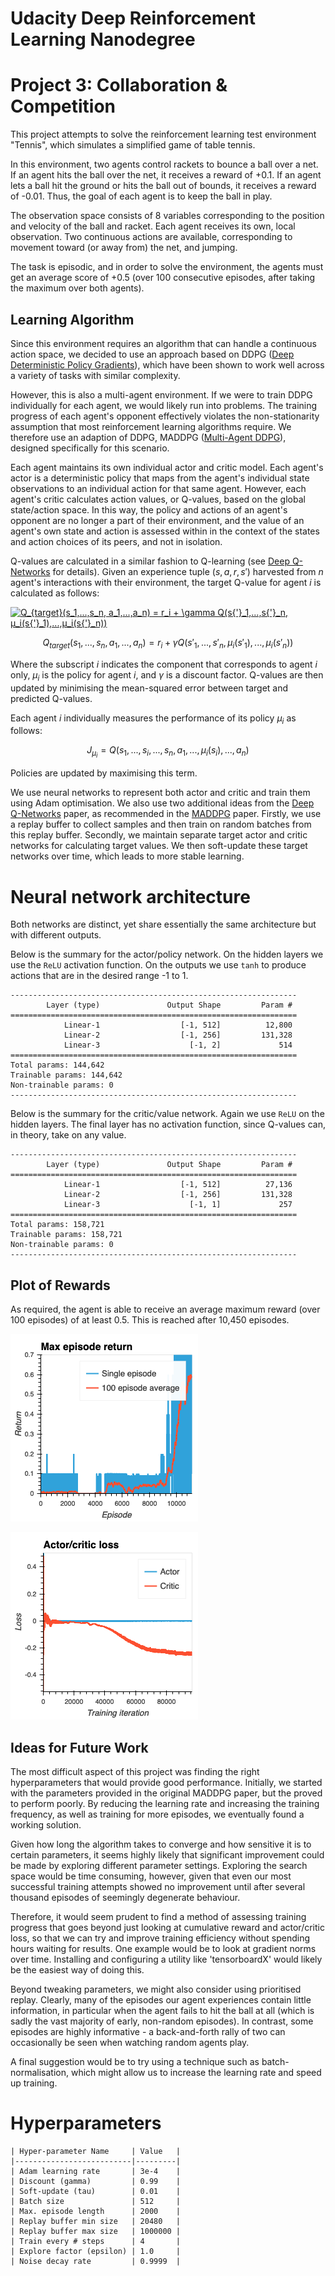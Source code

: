 # Udacity Deep Reinforcement Learning Nanodegree
# Project 3: Collaboration & Competition

This project attempts to solve the reinforcement learning test environment "Tennis", which simulates a simplified game of table tennis.

In this environment, two agents control rackets to bounce a ball over a net. If an agent hits the ball over the net, it receives a reward of +0.1. If an agent lets a ball hit the ground or hits the ball out of bounds, it receives a reward of -0.01. Thus, the goal of each agent is to keep the ball in play.

The observation space consists of 8 variables corresponding to the position and velocity of the ball and racket. Each agent receives its own, local observation. Two continuous actions are available, corresponding to movement toward (or away from) the net, and jumping.

The task is episodic, and in order to solve the environment, the agents must get an average score of +0.5 (over 100 consecutive episodes, after taking the maximum over both agents).


## Learning Algorithm

Since this environment requires an algorithm that can handle a continuous action space, we decided to use an approach based on DDPG ([Deep Deterministic Policy Gradients](https://arxiv.org/pdf/1509.02971.pdf)), which have been shown to work well across a variety of tasks with similar complexity.

However, this is also a multi-agent environment. If we were to train DDPG individually for each agent, we would likely run into problems. The training progress of each agent's opponent effectively violates the non-stationarity assumption that most reinforcement learning algorithms require. We therefore use an adaption of DDPG, MADDPG ([Multi-Agent DDPG](https://arxiv.org/pdf/1706.02275.pdf)), designed specifically for this scenario.

Each agent maintains its own individual actor and critic model. Each agent's actor is a deterministic policy that maps from the agent's individual state observations to an individual action for that same agent. However, each agent's critic calculates action values, or Q-values, based on the global state/action space. In this way, the policy and actions of an agent's opponent are no longer a part of their environment, and the value of an agent's own state and action is assessed within in the context of the states and action choices of its peers, and not in isolation.

Q-values are calculated in a similar fashion to Q-learning (see [Deep Q-Networks](https://storage.googleapis.com/deepmind-media/dqn/DQNNaturePaper.pdf) for details). Given an experience tuple $(s, a, r, s')$ harvested from $n$ agent's interactions with their environment, the target Q-value for agent $i$ is calculated as follows:

<a href="https://www.codecogs.com/eqnedit.php?latex=Q_{target}(s_1,...,s_n,&space;a_1,...,a_n)&space;=&space;r_i&space;&plus;&space;\gamma&space;Q(s{'}_1,...,s{'}_n,&space;μ_i(s{'}_1),...,μ_i(s{'}_n))" target="_blank"><img src="https://latex.codecogs.com/gif.latex?Q_{target}(s_1,...,s_n,&space;a_1,...,a_n)&space;=&space;r_i&space;&plus;&space;\gamma&space;Q(s{'}_1,...,s{'}_n,&space;μ_i(s{'}_1),...,μ_i(s{'}_n))" title="Q_{target}(s_1,...,s_n, a_1,...,a_n) = r_i + \gamma Q(s{'}_1,...,s{'}_n, μ_i(s{'}_1),...,μ_i(s{'}_n))" /></a>

$$
Q_{target}(s_1,...,s_n, a_1,...,a_n) = r_i + \gamma Q(s{'}_1,...,s{'}_n, μ_i(s{'}_1),...,μ_i(s{'}_n))
$$

Where the subscript $i$ indicates the component that corresponds to agent $i$ only, $μ_i$ is the policy for agent $i$, and $\gamma$ is a discount factor. Q-values are then updated by minimising the mean-squared error between target and predicted Q-values.

Each agent $i$ individually measures the performance of its policy $μ_i$ as follows:

$$
J_{μ_i} = Q(s_1,...,s_i,...,s_n, a_1,...,μ_i(s_i),...,a_n)
$$

Policies are updated by maximising this term.

We use neural networks to represent both actor and critic and train them using Adam optimisation. We also use two additional ideas from the [Deep Q-Networks](https://storage.googleapis.com/deepmind-media/dqn/DQNNaturePaper.pdf) paper, as recommended in the [MADDPG](https://arxiv.org/pdf/1706.02275.pdf) paper. Firstly, we use a replay buffer to collect samples and then train on random batches from this replay buffer. Secondly, we maintain separate target actor and critic networks for calculating target values. We then soft-update these target networks over time, which leads to more stable learning.


# Neural network architecture

Both networks are distinct, yet share essentially the same architecture but with different outputs.

Below is the summary for the actor/policy network. On the hidden layers we use the `ReLU` activation function. On the outputs we use `tanh` to produce actions that are in the desired range -1 to 1.

    ----------------------------------------------------------------
            Layer (type)               Output Shape         Param #
    ================================================================
                Linear-1                  [-1, 512]          12,800
                Linear-2                  [-1, 256]         131,328
                Linear-3                    [-1, 2]             514
    ================================================================
    Total params: 144,642
    Trainable params: 144,642
    Non-trainable params: 0
    ----------------------------------------------------------------

Below is the summary for the critic/value network. Again we use `ReLU` on the hidden layers. The final layer has no activation function, since Q-values can, in theory, take on any value.

    ----------------------------------------------------------------
            Layer (type)               Output Shape         Param #
    ================================================================
                Linear-1                  [-1, 512]          27,136
                Linear-2                  [-1, 256]         131,328
                Linear-3                    [-1, 1]             257
    ================================================================
    Total params: 158,721
    Trainable params: 158,721
    Non-trainable params: 0
    ----------------------------------------------------------------


## Plot of Rewards

As required, the agent is able to receive an average maximum reward (over 100 episodes) of at least 0.5. This is reached after 10,450 episodes.

![Reward Graph of MADDPG](https://github.com/chris838/tennis/blob/master/maddpg-tennis-returns.png)

![Loss Graph of MADDPG](https://github.com/chris838/tennis/blob/master/maddpg-tennis-loss.png)


## Ideas for Future Work

The most difficult aspect of this project was finding the right hyperparameters that would provide good performance. Initially, we started with the parameters provided in the original MADDPG paper, but the proved to perform poorly. By reducing the learning rate and increasing the training frequency, as well as training for more episodes, we eventually found a working solution.

Given how long the algorithm takes to converge and how sensitive it is to certain parameters, it seems highly likely that significant improvement could be made by exploring different parameter settings. Exploring the search space would be time consuming, however, given that even our most successful training attempts showed no improvement until after several thousand episodes of seemingly degenerate behaviour.

Therefore, it would seem prudent to find a method of assessing training progress that goes beyond just looking at cumulative reward and actor/critic loss, so that we can try and improve training efficiency without spending hours waiting for results. One example would be to look at gradient norms over time. Installing and configuring a utility like 'tensorboardX' would likely be the easiest way of doing this.

Beyond tweaking parameters, we might also consider using prioritised replay. Clearly, many of the episodes our agent experiences contain little information, in particular when the agent fails to hit the ball at all (which is sadly the vast majority of early, non-random episodes). In contrast, some episodes are highly informative - a back-and-forth rally of two can occasionally be seen when watching random agents play.

A final suggestion would be to try using a technique such as batch-normalisation, which might allow us to increase the learning rate and speed up training.


# Hyperparameters

    | Hyper-parameter Name 	   | Value 	 |
    |--------------------------|---------|
    | Adam learning rate  	   | 3e-4  	 |
    | Discount (gamma)    	   | 0.99  	 |
    | Soft-update (tau)        | 0.01    |
    | Batch size               | 512     |
    | Max. episode length      | 2000    |
    | Replay buffer min size   | 20480   |
    | Replay buffer max size   | 1000000 |
    | Train every # steps      | 4       |
    | Explore factor (epsilon) | 1.0     |
    | Noise decay rate         | 0.9999  |
